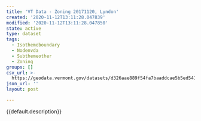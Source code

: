 ```yaml
---
title: 'VT Data - Zoning 20171120, Lyndon'
created: '2020-11-12T13:11:28.047839'
modified: '2020-11-12T13:11:28.047850'
state: active
type: dataset
tags:
  - Isothemeboundary
  - Nodenvda
  - Subthemeother
  - Zoning
groups: []
csv_url: >-
  https://geodata.vermont.gov/datasets/d326aae889f54fa7baaddcae5b5ed541_0.csv?outSR=%7B%22latestWkid%22%3A3857%2C%22wkid%22%3A102100%7D
json_url: ''
layout: post

---
```

{{default.description}}
